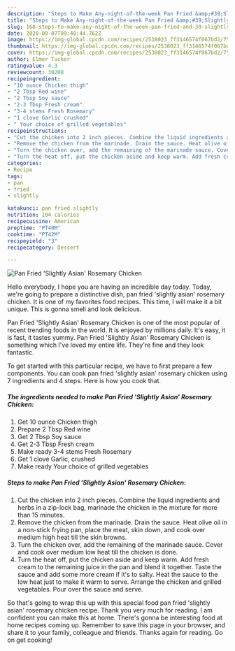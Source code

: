 ```yaml
---
description: "Steps to Make Any-night-of-the-week Pan Fried &amp;#39;Slightly Asian&amp;#39; Rosemary Chicken"
title: "Steps to Make Any-night-of-the-week Pan Fried &amp;#39;Slightly Asian&amp;#39; Rosemary Chicken"
slug: 160-steps-to-make-any-night-of-the-week-pan-fried-and-39-slightly-asian-and-39-rosemary-chicken
date: 2020-09-07T09:40:44.762Z
image: https://img-global.cpcdn.com/recipes/2538023_ff3146574f067bd2/751x532cq70/pan-fried-slightly-asian-rosemary-chicken-recipe-main-photo.jpg
thumbnail: https://img-global.cpcdn.com/recipes/2538023_ff3146574f067bd2/751x532cq70/pan-fried-slightly-asian-rosemary-chicken-recipe-main-photo.jpg
cover: https://img-global.cpcdn.com/recipes/2538023_ff3146574f067bd2/751x532cq70/pan-fried-slightly-asian-rosemary-chicken-recipe-main-photo.jpg
author: Elmer Tucker
ratingvalue: 4.3
reviewcount: 30208
recipeingredient:
- "10 ounce Chicken thigh"
- "2 Tbsp Red wine"
- "2 Tbsp Soy sauce"
- "2-3 Tbsp Fresh cream"
- "3-4 stems Fresh Rosemary"
- "1 clove Garlic crushed"
- " Your choice of grilled vegetables"
recipeinstructions:
- "Cut the chicken into 2 inch pieces. Combine the liquid ingredients and herbs in a zip-lock bag, marinade the chicken in the mixture for more than 15 minutes."
- "Remove the chicken from the marinade. Drain the sauce. Heat olive oil in a non-stick frying pan, place the meat, skin down, and cook over medium high heat till the skin browns."
- "Turn the chicken over, add the remaining of the marinade sauce. Cover and cook over medium low heat till the chicken is done."
- "Turn the heat off, put the chicken aside and keep warm. Add fresh cream to the remaining juice in the pan and blend it together. Taste the sauce and add some more cream if it&#39;s to salty. Heat the sauce to the low heat just to make it warm to serve. Arrange the chicken and grilled vegetables. Pour over the sauce and serve."
categories:
- Recipe
tags:
- pan
- fried
- slightly

katakunci: pan fried slightly 
nutrition: 104 calories
recipecuisine: American
preptime: "PT40M"
cooktime: "PT42M"
recipeyield: "3"
recipecategory: Dessert

---
```



![Pan Fried &#39;Slightly Asian&#39; Rosemary Chicken](https://img-global.cpcdn.com/recipes/2538023_ff3146574f067bd2/751x532cq70/pan-fried-slightly-asian-rosemary-chicken-recipe-main-photo.jpg)

Hello everybody, I hope you are having an incredible day today. Today, we're going to prepare a distinctive dish, pan fried &#39;slightly asian&#39; rosemary chicken. It is one of my favorites food recipes. This time, I will make it a bit unique. This is gonna smell and look delicious.

Pan Fried &#39;Slightly Asian&#39; Rosemary Chicken is one of the most popular of recent trending foods in the world. It is enjoyed by millions daily. It's easy, it is fast, it tastes yummy. Pan Fried &#39;Slightly Asian&#39; Rosemary Chicken is something which I've loved my entire life. They're fine and they look fantastic.




To get started with this particular recipe, we have to first prepare a few components. You can cook pan fried &#39;slightly asian&#39; rosemary chicken using 7 ingredients and 4 steps. Here is how you cook that.

<!--inarticleads1-->

##### The ingredients needed to make Pan Fried &#39;Slightly Asian&#39; Rosemary Chicken:

1. Get 10 ounce Chicken thigh
1. Prepare 2 Tbsp Red wine
1. Get 2 Tbsp Soy sauce
1. Get 2-3 Tbsp Fresh cream
1. Make ready 3-4 stems Fresh Rosemary
1. Get 1 clove Garlic, crushed
1. Make ready  Your choice of grilled vegetables




<!--inarticleads2-->

##### Steps to make Pan Fried &#39;Slightly Asian&#39; Rosemary Chicken:

1. Cut the chicken into 2 inch pieces. Combine the liquid ingredients and herbs in a zip-lock bag, marinade the chicken in the mixture for more than 15 minutes.
1. Remove the chicken from the marinade. Drain the sauce. Heat olive oil in a non-stick frying pan, place the meat, skin down, and cook over medium high heat till the skin browns.
1. Turn the chicken over, add the remaining of the marinade sauce. Cover and cook over medium low heat till the chicken is done.
1. Turn the heat off, put the chicken aside and keep warm. Add fresh cream to the remaining juice in the pan and blend it together. Taste the sauce and add some more cream if it&#39;s to salty. Heat the sauce to the low heat just to make it warm to serve. Arrange the chicken and grilled vegetables. Pour over the sauce and serve.




So that's going to wrap this up with this special food pan fried &#39;slightly asian&#39; rosemary chicken recipe. Thank you very much for reading. I am confident you can make this at home. There's gonna be interesting food at home recipes coming up. Remember to save this page in your browser, and share it to your family, colleague and friends. Thanks again for reading. Go on get cooking!
